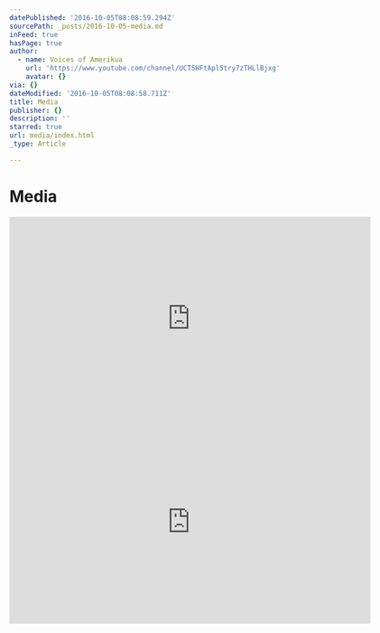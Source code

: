 ```yaml
---
datePublished: '2016-10-05T08:08:59.294Z'
sourcePath: _posts/2016-10-05-media.md
inFeed: true
hasPage: true
author:
  - name: Voices of Amerikua
    url: 'https://www.youtube.com/channel/UCT5HFtApl5try7zTHLlBjxg'
    avatar: {}
via: {}
dateModified: '2016-10-05T08:08:58.711Z'
title: Media
publisher: {}
description: ''
starred: true
url: media/index.html
_type: Article

---
```

# Media

> 

<iframe src="https://cdn.embedly.com/widgets/media.html?src=https%3A%2F%2Fwww.youtube.com%2Fembed%2FORa5hgKfQsQ%3Ffeature%3Doembed&amp;url=http%3A%2F%2Fwww.youtube.com%2Fwatch%3Fv%3DORa5hgKfQsQ&amp;image=https%3A%2F%2Fi.ytimg.com%2Fvi%2FORa5hgKfQsQ%2Fhqdefault.jpg&amp;key=b7d04c9b404c499eba89ee7072e1c4f7&amp;type=text%2Fhtml&amp;schema=youtube" width="640" height="360" scrolling="no" frameborder="0" allowfullscreen="" style=""></iframe>

<iframe src="https://cdn.embedly.com/widgets/media.html?src=https%3A%2F%2Fwww.youtube.com%2Fembed%2FbPjxUqO2dfg%3Ffeature%3Doembed&amp;url=http%3A%2F%2Fwww.youtube.com%2Fwatch%3Fv%3DbPjxUqO2dfg&amp;image=https%3A%2F%2Fi.ytimg.com%2Fvi%2FbPjxUqO2dfg%2Fhqdefault.jpg&amp;key=b7d04c9b404c499eba89ee7072e1c4f7&amp;type=text%2Fhtml&amp;schema=youtube" width="640" height="360" scrolling="no" frameborder="0" allowfullscreen="" style=""></iframe>